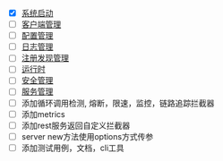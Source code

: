 - [x] [系统启动](./core/bootstrap/README.md)
- [ ] [客户端管理](./core/client/README.md)
- [ ] [配置管理](./core/config/README.md)
- [ ] [日志管理](./core/logger/README.md)
- [ ] [注册发现管理](./core/registry/REAME.md)
- [ ] [运行时](./core/runtime/README.md)
- [ ] [安全管理](./core/security/README.md)
- [ ] [服务管理](./core/server/README.md)
- [ ] 添加循环调用检测, 熔断，限速，监控，链路追踪拦截器
- [ ] 添加metrics
- [ ] 添加rest服务返回自定义拦截器
- [ ] server new方法使用options方式传参
- [ ] 添加测试用例，文档，cli工具
